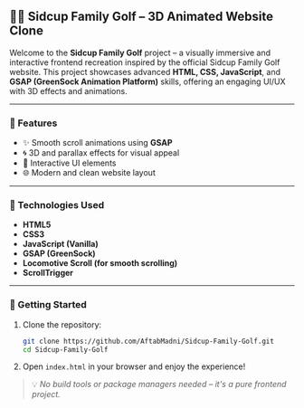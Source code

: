## 🏌️‍♂️ Sidcup Family Golf – 3D Animated Website Clone

Welcome to the **Sidcup Family Golf** project – a visually immersive and interactive frontend recreation inspired by the official Sidcup Family Golf website. This project showcases advanced **HTML, CSS, JavaScript**, and **GSAP (GreenSock Animation Platform)** skills, offering an engaging UI/UX with 3D effects and animations.

---

### 🌟 Features

- ✨ Smooth scroll animations using **GSAP**
- 🌀 3D and parallax effects for visual appeal
- 🎯 Interactive UI elements
- 🌐 Modern and clean website layout

---

### 🚀 Technologies Used

- **HTML5**
- **CSS3**
- **JavaScript (Vanilla)**
- **GSAP (GreenSock)**
- **Locomotive Scroll (for smooth scrolling)**
- **ScrollTrigger**
---

### 📂 Getting Started

1. Clone the repository:
   ```bash
   git clone https://github.com/AftabMadni/Sidcup-Family-Golf.git
   cd Sidcup-Family-Golf
   ```
2. Open `index.html` in your browser and enjoy the experience!

> 💡 *No build tools or package managers needed – it's a pure frontend project.*



